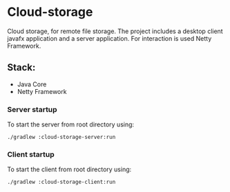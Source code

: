 # Cloud-storage
Cloud storage, for remote file storage. 
The project includes a desktop client javafx application and a server application. For interaction is used Netty Framework.

## Stack:
* Java Core
* Netty Framework

### Server startup
To start the server from root directory using:
```
./gradlew :cloud-storage-server:run
```

### Client startup
To start the client from root directory using:
```
./gradlew :cloud-storage-client:run
```

